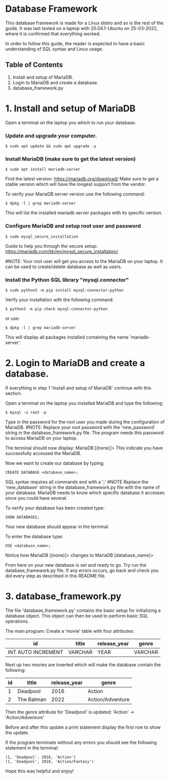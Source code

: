 # Database Framework


This database framework is made for a Linux distro and so is the rest of the guide. 
It was last tested on a laptop with 20.04.1-Ubuntu on 25-03-2022, where it is confirmed that everything worked.

In order to follow this guide, the reader is expected to have a basic understanding of SQL syntax and Linux usage.

## Table of Contents

1. Install and setup of MariaDB.
2. Login to MariaDB and create a database.
3. database_framework.py



# 1. Install and setup of MariaDB

Open a terminal on the laptop you which to run your database.

### Update and upgrade your computer.
```
$ sudo apt update && sudo apt upgrade -y
```

### Install MariaDB (make sure to get the latest version)
```
$ sudo apt install mariadb-server
```

Find the latest version: https://mariadb.org/download/
Make sure to get a stable version which will have the longest support from the vendor.

To verify your MariaDB server version use the following command:
```
$ dpkg -l | grep mariadb-server
```
This will list the installed mariadb server packages with its specific version.

### Configure MariaDB and setup root user and password
```
$ sudo mysql_secure_installation
``` 

Guide to help you through the secure setup:
https://mariadb.com/kb/en/mysql_secure_installation/

#NOTE: Your root user will get you access to the MariaDB on your laptop. It can be used to create/delete database as well as users. 

### Install the Python SQL library "mysql.connector"
```
$ sudo python3 -m pip install mysql-connector-python
```
Verify your installation with the following command:
```
$ python3 -m pip check mysql-connector-python
```
or use:
```
$ dpkg -l | grep mariadb-server
```
This will display all packages installed containing the name 'mariadb-server'.

# 2. Login to MariaDB and create a database.

If everything in step 1 'Install and setup of MariaDB' continue with this section.

Open a terminal on the laptop you installed MariaDB and type the following:
```
$ mysql -u root -p
```
Type in the password for the root user you made during the configuration of MariaDB.
#NOTE: Replace your root password with the 'new_password' string in the database_framework.py file. The program needs this password to access MariaDB on your laptop.

The terminal should now display: 
MariaDB [(none)]> 
This indicate you have successfully accessed the MariaDB.

Now we want to create our database by typing:
```
CREATE DATABASE <database_name>;
```
SQL syntax requires all commands end with a ';'
#NOTE Replace the 'new_database' string in the database_framework.py file with the name of your database. MariaDB needs to know which specific database it accesses since you could have several.

To verify your database has been created type:
```
SHOW DATABASES;
```
Your new database should appear in the terminal.

To enter the database type:
```
USE <database_name>;
```
Notice how MariaDB [(none)]> changes to MariaDB [database_name]> 

From here on your new database is set and ready to go.
Try run the database_framework.py file. If any errors occurs, go back and check you did every step as described in this README file. 


# 3. database_framework.py

The file 'database_framework.py' contains the basic setup for initializing a database object.
This object can then be used to perform basic SQL operations.

The main program:
Create a 'movie' table with four attributes:   

|id        | title         | release_year  	| genre   |
| -------- | ------------- | -------------- | ------- |
| INT AUTO INCREMENT | VARCHAR | YEAR       | VARCHAR |

Next up two movies are inserted which will make the database contain the following: 

|  id   | title  | release_year  	| genre  |
| -------- | ------------- | -------- | --- |
|  1  | Deadpool     |   2016   |   Action         |
|  2  | The Batman   |   2022   |  Action/Adventure|

Then the genre attribute for 'Deadpool' is updated:
'Action' -> 'Action/Adventure'

Before and after this update a print statement display the first row to show the update. 

If the program terminate without any errors you should see the following statement in the terminal:
```
(1, 'Deadpool', 2016, 'Action')
(1, 'Deadpool', 2016, 'Action/Fantasy')  
```

Hope this was helpful and enjoy!


